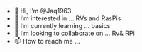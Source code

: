 - 👋 Hi, I’m @Jaq1963
- 👀 I’m interested in ... RVs and RasPis
- 🌱 I’m currently learning ... basics
- 💞️ I’m looking to collaborate on ... Rv& RPi
- 📫 How to reach me ...

<!---
Jaq1963/Jaq1963 is a ✨ special ✨ repository because its `README.md` (this file) appears on your GitHub profile.
You can click the Preview link to take a look at your changes.
--->
